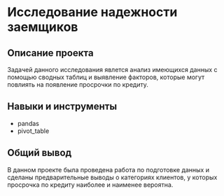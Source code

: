 # Исследование надежности заемщиков

## Описание проекта
Задачей данного исследования явлется анализ имеющихся данных с помощью сводных таблиц и выявление факторов, которые могут повлиять на появление просрочки по кредиту.

## Навыки и инструменты
* pandas
* pivot_table

## Общий вывод
В данном проекте была проведена работа по подготовке данных и сделаны предварительные выводы о категориях клиентов, у которых просрочка по кредиту наиболее и наименее вероятна.
